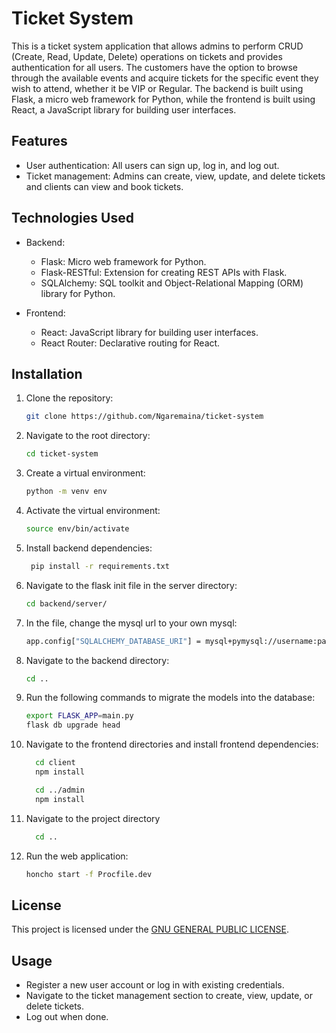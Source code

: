 # Ticket System

This is a ticket system application that allows admins to perform CRUD (Create, Read, Update, Delete) operations on tickets and provides authentication for all users. The customers have the option to browse through the available events and acquire tickets for the specific event they wish to attend, whether it be VIP or Regular. The backend is built using Flask, a micro web framework for Python, while the frontend is built using React, a JavaScript library for building user interfaces.

## Features

- User authentication: All users can sign up, log in, and log out.
- Ticket management: Admins can create, view, update, and delete tickets and clients can view and book tickets.

## Technologies Used

- Backend:
  - Flask: Micro web framework for Python.
  - Flask-RESTful: Extension for creating REST APIs with Flask.
  - SQLAlchemy: SQL toolkit and Object-Relational Mapping (ORM) library for Python.

- Frontend:
  - React: JavaScript library for building user interfaces.
  - React Router: Declarative routing for React.

## Installation

1. Clone the repository:
   ```bash
   git clone https://github.com/Ngaremaina/ticket-system
   ```
2. Navigate to the root directory:

   ```bash
   cd ticket-system
   ```
3. Create a virtual environment:
    ```bash
   python -m venv env
   ```

4. Activate the virtual environment:
    ```bash
    source env/bin/activate
   ```
    
5. Install backend dependencies:

   ```bash
    pip install -r requirements.txt
   ```
6. Navigate to the flask init file in the server directory:
   ```bash
   cd backend/server/
   ```

7. In the file, change the mysql url to your own mysql:
   ```bash
   app.config["SQLALCHEMY_DATABASE_URI"] = mysql+pymysql://username:password@localhost/databasename
   ```
8. Navigate to the backend directory:
   ```bash
   cd ..
   ```
9. Run the following commands to migrate the models into the database:
   ```bash
   export FLASK_APP=main.py
   flask db upgrade head
   ```
10. Navigate to the frontend directories and install frontend dependencies:

     ```bash
       cd client
       npm install
     ```
     ```bash
       cd ../admin
       npm install
     ```
11. Navigate to the project directory
     ```bash
       cd ..
     ```
12. Run the web application:
     ```bash
     honcho start -f Procfile.dev
     ```
     
## License

This project is licensed under the [GNU GENERAL PUBLIC LICENSE](LICENSE).

## Usage

- Register a new user account or log in with existing credentials.
- Navigate to the ticket management section to create, view, update, or delete tickets.
- Log out when done.

